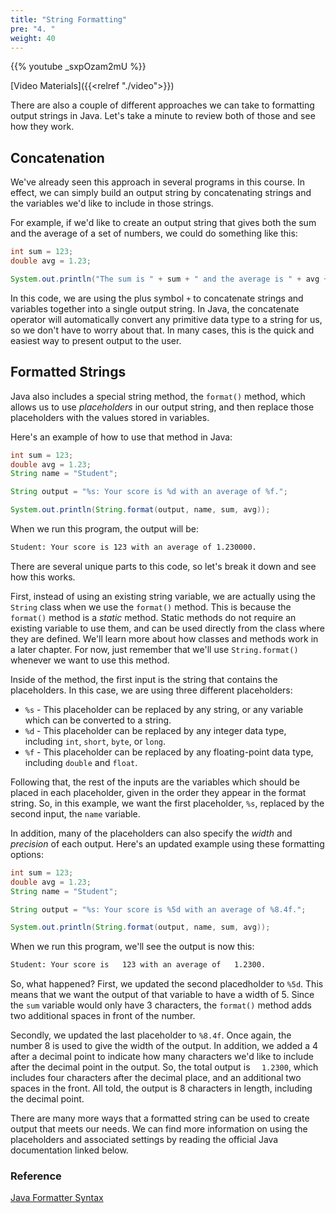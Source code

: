```yaml
---
title: "String Formatting"
pre: "4. "
weight: 40
---
```


{{% youtube _sxpOzam2mU %}}

[Video Materials]({{<relref "./video">}})

There are also a couple of different approaches we can take to formatting output strings in Java. Let's take a minute to review both of those and see how they work.

## Concatenation

We've already seen this approach in several programs in this course. In effect, we can simply build an output string by concatenating strings and the variables we'd like to include in those strings. 

For example, if we'd like to create an output string that gives both the sum and the average of a set of numbers, we could do something like this:

```java
int sum = 123;
double avg = 1.23;

System.out.println("The sum is " + sum + " and the average is " + avg + ".");
```

In this code, we are using the plus symbol `+` to concatenate strings and variables together into a single output string. In Java, the concatenate operator will automatically convert any primitive data type to a string for us, so we don't have to worry about that. In many cases, this is the quick and easiest way to present output to the user. 

## Formatted Strings

Java also includes a special string method, the `format()` method, which allows us to use _placeholders_ in our output string, and then replace those placeholders with the values stored in variables. 

Here's an example of how to use that method in Java:

```java
int sum = 123;
double avg = 1.23;
String name = "Student";

String output = "%s: Your score is %d with an average of %f.";

System.out.println(String.format(output, name, sum, avg));
```

When we run this program, the output will be:

```tex
Student: Your score is 123 with an average of 1.230000.
```

There are several unique parts to this code, so let's break it down and see how this works.

First, instead of using an existing string variable, we are actually using the `String` class when we use the `format()` method. This is because the `format()` method is a _static_ method. Static methods do not require an existing variable to use them, and can be used directly from the class where they are defined. We'll learn more about how classes and methods work in a later chapter. For now, just remember that we'll use `String.format()` whenever we want to use this method.

Inside of the method, the first input is the string that contains the placeholders. In this case, we are using three different placeholders:

* `%s` - This placeholder can be replaced by any string, or any variable which can be converted to a string. 
* `%d` - This placeholder can be replaced by any integer data type, including `int`, `short`, `byte`, or `long`. 
* `%f` - This placeholder can be replaced by any floating-point data type, including `double` and `float`. 

Following that, the rest of the inputs are the variables which should be placed in each placeholder, given in the order they appear in the format string. So, in this example, we want the first placeholder, `%s`, replaced by the second input, the `name` variable. 

In addition, many of the placeholders can also specify the _width_ and _precision_ of each output. Here's an updated example using these formatting options:

```java
int sum = 123;
double avg = 1.23;
String name = "Student";

String output = "%s: Your score is %5d with an average of %8.4f.";

System.out.println(String.format(output, name, sum, avg));
```

When we run this program, we'll see the output is now this:

```tex
Student: Your score is   123 with an average of   1.2300.
```

So, what happened? First, we updated the second placedholder to `%5d`. This means that we want the output of that variable to have a width of 5. Since the `sum` variable would only have 3 characters, the `format()` method adds two additional spaces in front of the number. 

Secondly, we updated the last placeholder to `%8.4f`. Once again, the number 8 is used to give the width of the output. In addition, we added a 4 after a decimal point to indicate how many characters we'd like to include after the decimal point in the output. So, the total output is `  1.2300`, which includes four characters after the decimal place, and an additional two spaces in the front. All told, the output is 8 characters in length, including the decimal point.

There are many more ways that a formatted string can be used to create output that meets our needs. We can find more information on using the placeholders and associated settings by reading the official Java documentation linked below.

### Reference

[Java Formatter Syntax](https://docs.oracle.com/javase/8/docs/api/java/util/Formatter.html#syntax)
